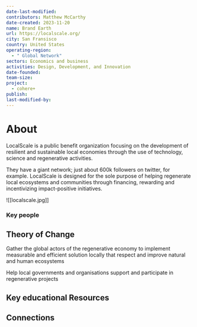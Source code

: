 ```yaml
---
date-last-modified: 
contributors: Matthew McCarthy
date-created: 2023-11-20
name: Brand Earth
url: https://localscale.org/
city: San Fransisco
country: United States
operating-region:
  - " Global Network"
sectors: Economics and business
activities: Design, Development, and Innovation
date-founded: 
team-size: 
project:
  - cohere+
publish: 
last-modified-by:
---
```


# About 

LocalScale is a public benefit organization focusing on the development of resilient and sustainable local economies through the use of technology, science and regenerative activities.

They have a giant network; just about 600k followers on twitter, for example. LocalScale is designed for the sole purpose of helping regenerate local ecosystems and communities through financing, rewarding and incentivizing impact-positive initiatives.

![[localscale.jpg]]

### Key people 



## Theory of Change 

Gather the global actors of the regenerative economy to implement measurable and efficient solution locally that respect and improve natural and human ecosystems

Help local governments and organisations support and participate in regenerative projects
## Key educational Resources 



## Connections 


